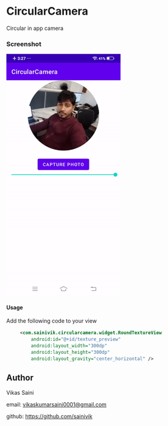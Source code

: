 # CircularCamera
Circular in app camera

### Screenshot
<img src="https://github.com/sainivik/CircularCamera/blob/master/app/screenshots/camera.gif" width="300px" height="632px"/>

#### Usage

Add the following code to your view

```xml
     <com.sainivik.circularcamera.widget.RoundTextureView
         android:id="@+id/texture_preview"
         android:layout_width="300dp"
         android:layout_height="300dp"
         android:layout_gravity="center_horizontal" />
```


## Author

Vikas Saini

email: vikaskumarsaini0001@gmail.com

github: https://github.com/sainivik
